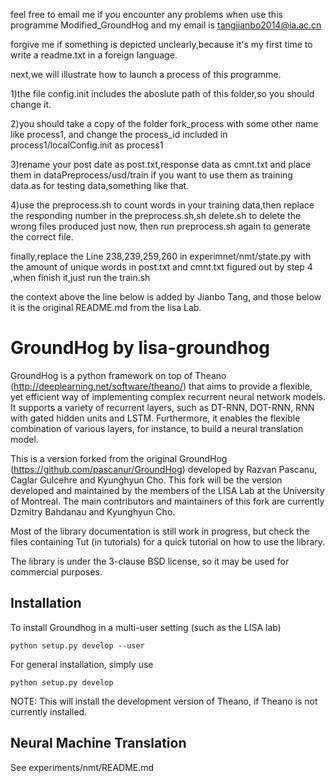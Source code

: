 feel free to email me if you encounter any problems when use this programme Modified_GroundHog
and my email is tangjianbo2014@ia.ac.cn

forgive me if something is depicted unclearly,because it's my first time to write
a readme.txt in a foreign language.

next,we will illustrate  how to launch a process of this programme.

1)the file config.init includes the aboslute path of this folder,so you should change it.

2)you should take a copy of the folder fork_process with some other name like process1,
and change the process_id included in process1/localConfig.init as process1

3)rename your post date as post.txt,response data as cmnt.txt and place them in dataPreprocess/usd/train if you
want to use them as training data.as for testing data,something like that.

4)use the preprocess.sh to count words in your training data,then 
replace the responding number in the preprocess.sh,sh delete.sh to delete the wrong files produced just now,
then run preprocess.sh again to generate the correct file.

finally,replace the Line 238,239,259,260 in experimnet/nmt/state.py with the amount of unique words in post.txt 
and cmnt.txt figured out by step 4 ,when finish it,just run the train.sh










the context above the line below is added by Jianbo Tang,
and those below it is the original README.md from the lisa Lab.


GroundHog by lisa-groundhog
===========================

GroundHog is a python framework on top of Theano
(http://deeplearning.net/software/theano/) that aims to provide a flexible, yet
efficient way of implementing complex recurrent neural network models. It
supports a variety of recurrent layers, such as DT-RNN, DOT-RNN, RNN with gated
hidden units and LSTM. Furthermore, it enables the flexible combination of
various layers, for instance, to build a neural translation model.

This is a version forked from the original GroundHog
(https://github.com/pascanur/GroundHog) developed by Razvan Pascanu, Caglar
Gulcehre and Kyunghyun Cho. This fork will be the version developed and
maintained by the members of the LISA Lab at the University of Montreal. The
main contributors and maintainers of this fork are currently Dzmitry Bahdanau
and Kyunghyun Cho.

Most of the library documentation is still work in progress, but check the files
containing Tut (in tutorials) for a quick tutorial on how to use the library.

The library is under the 3-clause BSD license, so it may be used for commercial
purposes. 


Installation
------------
To install Groundhog in a multi-user setting (such as the LISA lab)

``python setup.py develop --user``

For general installation, simply use

``python setup.py develop``

NOTE: This will install the development version of Theano, if Theano is not
currently installed.

Neural Machine Translation
--------------------------

See experiments/nmt/README.md

